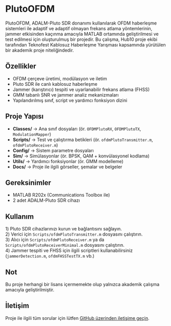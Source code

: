 # PlutoOFDM

PlutoOFDM, ADALM-Pluto SDR donanımı kullanılarak OFDM haberleşme sistemleri ile adaptif ve adaptif olmayan frekans atlama yöntemlerinin, jammer etkisinden kaçınma amacıyla MATLAB ortamında geliştirilmesi ve test edilmesi için oluşturulmuş bir projedir. Bu çalışma, Hub10 proje ekibi tarafından Teknofest Kablosuz Haberleşme Yarışması kapsamında yürütülen bir akademik proje niteliğindedir.

## Özellikler
- OFDM çerçeve üretimi, modülasyon ve iletim
- Pluto SDR ile canlı kablosuz haberleşme
- Jammer (karıştırıcı) tespiti ve uyarlanabilir frekans atlama (FHSS)
- GMM tabanlı SNR ve jammer analiz mekanizmaları
- Yapılandırılmış sınıf, script ve yardımcı fonksiyon dizini

## Proje Yapısı
- **Classes/** → Ana sınıf dosyaları (ör. `OFDMPlutoRX`, `OFDMPlutoTX`, `ModulationMapper`)
- **Scripts/** → Test ve çalıştırma betikleri (ör. `ofdmPlutoTransmitter.m`, `ofdmPlutoReceiver.m`)
- **Config/** → Sistem parametre dosyaları
- **Sim/** → Simülasyonlar (ör. BPSK, QAM + konvülasyonel kodlama)
- **Utils/** → Yardımcı fonksiyonlar (ör. GMM modelleme)
- **Docs/** → Proje ile ilgili görseller, şemalar ve belgeler 

## Gereksinimler
- MATLAB R202x (Communications Toolbox ile)
- 2 adet ADALM-Pluto SDR cihazı

## Kullanım
1️) Pluto SDR cihazlarınızı kurun ve bağlantısını sağlayın.  
2️) Verici için `Scripts/ofdmPlutoTransmitter.m` dosyasını çalıştırın.  
3️) Alıcı için `Scripts/ofdmPlutoReceiver.m` ya da `Scripts/ofdmPlutoReceiverMinimal.m` dosyasını çalıştırın.  
4️) Jammer tespiti ve FHSS için ilgili scriptleri kullanabilirsiniz (`jammerDetection.m`, `ofdmFHSSTestTX.m` vb.)

## Not
Bu proje herhangi bir lisans içermemekte olup yalnızca akademik çalışma amacıyla geliştirilmiştir.

## İletişim
Proje ile ilgili tüm sorular için lütfen [GitHub üzerinden iletişime geçin](https://github.com/hub10com/PlutoOFDM/issues).
